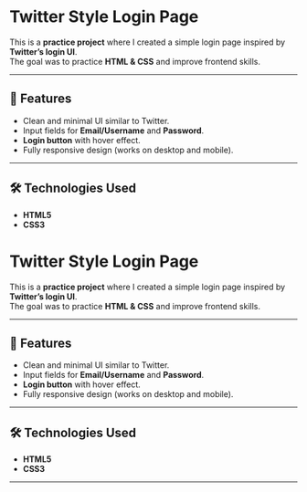 # Twitter Style Login Page

This is a **practice project** where I created a simple login page inspired by **Twitter’s login UI**.  
The goal was to practice **HTML & CSS** and improve frontend skills.

---

## 🚀 Features
- Clean and minimal UI similar to Twitter.
- Input fields for **Email/Username** and **Password**.
- **Login button** with hover effect.
- Fully responsive design (works on desktop and mobile).

---

## 🛠️ Technologies Used
- **HTML5**
- **CSS3**
# Twitter Style Login Page

This is a **practice project** where I created a simple login page inspired by **Twitter’s login UI**.  
The goal was to practice **HTML & CSS** and improve frontend skills.

---

## 🚀 Features
- Clean and minimal UI similar to Twitter.
- Input fields for **Email/Username** and **Password**.
- **Login button** with hover effect.
- Fully responsive design (works on desktop and mobile).

---

## 🛠️ Technologies Used
- **HTML5**
- **CSS3**

---
